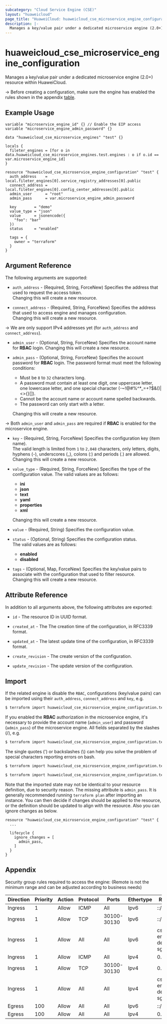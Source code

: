 ```yaml
---
subcategory: "Cloud Service Engine (CSE)"
layout: "huaweicloud"
page_title: "HuaweiCloud: huaweicloud_cse_microservice_engine_configuration"
description: |-
  Manages a key/value pair under a dedicated microservice engine (2.0+) resource within HuaweiCloud.
---
```


# huaweicloud_cse_microservice_engine_configuration

Manages a key/value pair under a dedicated microservice engine (2.0+) resource within HuaweiCloud.

-> Before creating a configuration, make sure the engine has enabled the rules shown in the appendix
   [table](#configuration_default_engine_access_rules).

## Example Usage

```hcl
variable "microservice_engine_id" {} // Enable the EIP access
variable "microservice_engine_admin_password" {}

data "huaweicloud_cse_microservice_engines" "test" {}

locals {
  fileter_engines = [for o in data.huaweicloud_cse_microservice_engines.test.engines : o if o.id == var.microservice_engine_id]
}

resource "huaweicloud_cse_microservice_engine_configuration" "test" {
  auth_address    = local.fileter_engines[0].service_registry_addresses[0].public
  connect_address = local.fileter_engines[0].config_center_addresses[0].public
  admin_user      = "root"
  admin_pass      = var.microservice_engine_admin_password

  key        = "demo"
  value_type = "json"
  value      = jsonencode({
    "foo": "bar"
  })
  status     = "enabled"

  tags = {
    owner = "terraform"
  }
}
```

## Argument Reference

The following arguments are supported:

* `auth_address` - (Required, String, ForceNew) Specifies the address that used to request the access token.  
  Changing this will create a new resource.

* `connect_address` - (Required, String, ForceNew) Specifies the address that used to access engine and manages
  configuration.  
  Changing this will create a new resource.

-> We are only support IPv4 addresses yet (for `auth_address` and `connect_address`).

* `admin_user` - (Optional, String, ForceNew) Specifies the account name for **RBAC** login.
  Changing this will create a new resource.

* `admin_pass` - (Optional, String, ForceNew) Specifies the account password for **RBAC** login.
  The password format must meet the following conditions:
  + Must be `8` to `32` characters long.
  + A password must contain at least one digit, one uppercase letter, one lowercase letter, and one special character
    (-~!@#%^*_=+?$&()|<>{}[]).
  + Cannot be the account name or account name spelled backwards.
  + The password can only start with a letter.

  Changing this will create a new resource.

-> Both `admin_user` and `admin_pass` are required if **RBAC** is enabled for the microservice engine.

* `key` - (Required, String, ForceNew) Specifies the configuration key (item name).  
  The valid length is limited from `1` to `2,048` characters, only letters, digits, hyphens (-), underscores (_),
  colons (:) and periods (.) are allowed.  
  Changing this will create a new resource.

* `value_type` - (Required, String, ForceNew) Specifies the type of the configuration value.
  The valid values are as follows:
  + **ini**
  + **json**
  + **text**
  + **yaml**
  + **properties**
  + **xml**

  Changing this will create a new resource.

* `value` - (Required, String) Specifies the configuration value.

* `status` - (Optional, String) Specifies the configuration status.  
  The valid values are as follows:
  + **enabled**
  + **disabled**

* `tags` - (Optional, Map, ForceNew) Specifies the key/value pairs to associate with the configuration that used to
  filter resource.  
  Changing this will create a new resource.

## Attribute Reference

In addition to all arguments above, the following attributes are exported:

* `id` - The resource ID in UUID format.

* `created_at` - The The creation time of the configuration, in RFC3339 format.

* `updated_at` - The latest update time of the configuration, in RFC3339 format.

* `create_revision` - The create version of the configuration.

* `update_revision` - The update version of the configuration.

## Import

If the related engine is disable the `RBAC`, configurations (key/value pairs) can be imported using their
`auth_address`, `connect_address` and `key`, e.g.

```bash
$ terraform import huaweicloud_cse_microservice_engine_configuration.test <auth_address>/<connect_address>/<key>
```

If you enabled the **RBAC** authorization in the microservice engine, it's necessary to provide the account
name (`admin_user`) and password (`admin_pass`) of the microservice engine.
All fields separated by the slashes (/), e.g.

```bash
$ terraform import huaweicloud_cse_microservice_engine_configuration.test <auth_address>/<connect_address>/<key>/<admin_user>/<admin_pass>
```

The single quotes (') or backslashes (\\) can help you solve the problem of special characters reporting errors on bash.

```bash
$ terraform import huaweicloud_cse_microservice_engine_configuration.test https://124.70.26.32:30100/https://124.70.26.32:30110/demo/root/Test\!123
```

```bash
$ terraform import huaweicloud_cse_microservice_engine_configuration.test 'https://124.70.26.32:30100/https://124.70.26.32:30110/demo/root/Test!123'
```

Note that the imported state may not be identical to your resource definition, due to security reason.
The missing attribute is `admin_pass`. It is generally recommended running `terraform plan` after importing an instance.
You can then decide if changes should be applied to the resource, or the definition should be updated to align with the
resource. Also you can ignore changes as below.

```hcl
resource "huaweicloud_cse_microservice_engine_configuration" "test" {
  ...

  lifecycle {
    ignore_changes = [
      admin_pass,
    ]
  }
}
```

## Appendix

<a name="configuration_default_engine_access_rules"></a>
Security group rules required to access the engine:
(Remote is not the minimum range and can be adjusted according to business needs)

| Direction | Priority | Action | Protocol | Ports         | Ethertype | Remote                |
| --------- | -------- | ------ | -------- | ------------- | --------- | --------------------- |
| Ingress   | 1        | Allow  | ICMP     | All           | Ipv6      | ::/0                  |
| Ingress   | 1        | Allow  | TCP      | 30100-30130   | Ipv6      | ::/0                  |
| Ingress   | 1        | Allow  | All      | All           | Ipv6      | cse-engine-default-sg |
| Ingress   | 1        | Allow  | ICMP     | All           | Ipv4      | 0.0.0.0/0             |
| Ingress   | 1        | Allow  | TCP      | 30100-30130   | Ipv4      | 0.0.0.0/0             |
| Ingress   | 1        | Allow  | All      | All           | Ipv4      | cse-engine-default-sg |
| Egress    | 100      | Allow  | All      | All           | Ipv6      | ::/0                  |
| Egress    | 100      | Allow  | All      | All           | Ipv4      | 0.0.0.0/0             |
